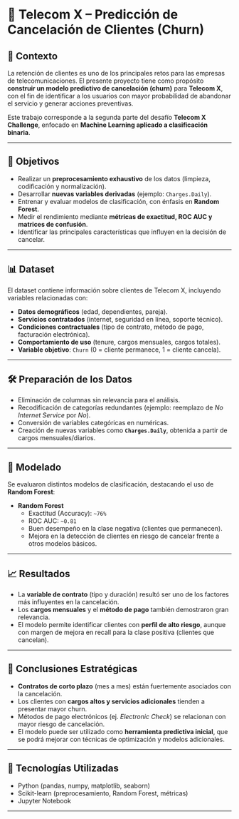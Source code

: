 # 📡 Telecom X – Predicción de Cancelación de Clientes (Churn)

## 📖 Contexto
La retención de clientes es uno de los principales retos para las empresas de telecomunicaciones. El presente proyecto tiene como propósito **construir un modelo predictivo de cancelación (churn)** para **Telecom X**, con el fin de identificar a los usuarios con mayor probabilidad de abandonar el servicio y generar acciones preventivas.

Este trabajo corresponde a la segunda parte del desafío **Telecom X Challenge**, enfocado en **Machine Learning aplicado a clasificación binaria**.

---

## 🎯 Objetivos

- Realizar un **preprocesamiento exhaustivo** de los datos (limpieza, codificación y normalización).
- Desarrollar **nuevas variables derivadas** (ejemplo: `Charges.Daily`).
- Entrenar y evaluar modelos de clasificación, con énfasis en **Random Forest**.
- Medir el rendimiento mediante **métricas de exactitud, ROC AUC y matrices de confusión**.
- Identificar las principales características que influyen en la decisión de cancelar.

---

## 📊 Dataset

El dataset contiene información sobre clientes de Telecom X, incluyendo variables relacionadas con:
- **Datos demográficos** (edad, dependientes, pareja).
- **Servicios contratados** (internet, seguridad en línea, soporte técnico).
- **Condiciones contractuales** (tipo de contrato, método de pago, facturación electrónica).
- **Comportamiento de uso** (tenure, cargos mensuales, cargos totales).
- **Variable objetivo**: `Churn` (0 = cliente permanece, 1 = cliente cancela).

---

## 🛠️ Preparación de los Datos

- Eliminación de columnas sin relevancia para el análisis.
- Recodificación de categorías redundantes (ejemplo: reemplazo de *No Internet Service* por *No*).
- Conversión de variables categóricas en numéricas.
- Creación de nuevas variables como **`Charges.Daily`**, obtenida a partir de cargos mensuales/diarios.

---

## 🤖 Modelado

Se evaluaron distintos modelos de clasificación, destacando el uso de **Random Forest**:

- **Random Forest**
  - Exactitud (Accuracy): `~76%`
  - ROC AUC: `~0.81`
  - Buen desempeño en la clase negativa (clientes que permanecen).
  - Mejora en la detección de clientes en riesgo de cancelar frente a otros modelos básicos.

---

## 📈 Resultados

- La **variable de contrato** (tipo y duración) resultó ser uno de los factores más influyentes en la cancelación.
- Los **cargos mensuales** y el **método de pago** también demostraron gran relevancia.
- El modelo permite identificar clientes con **perfil de alto riesgo**, aunque con margen de mejora en recall para la clase positiva (clientes que cancelan).

---

## 🚀 Conclusiones Estratégicas

- **Contratos de corto plazo** (mes a mes) están fuertemente asociados con la cancelación.
- Los clientes con **cargos altos y servicios adicionales** tienden a presentar mayor churn.
- Métodos de pago electrónicos (ej. *Electronic Check*) se relacionan con mayor riesgo de cancelación.
- El modelo puede ser utilizado como **herramienta predictiva inicial**, que se podrá mejorar con técnicas de optimización y modelos adicionales.

---

## 📌 Tecnologías Utilizadas

- Python (pandas, numpy, matplotlib, seaborn)
- Scikit-learn (preprocesamiento, Random Forest, métricas)
- Jupyter Notebook

---
